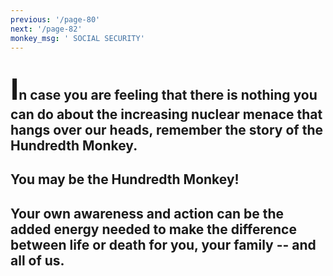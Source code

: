 ```yaml
---
previous: '/page-80'
next: '/page-82'
monkey_msg: ' SOCIAL SECURITY'
---
```


## <span style="font-size:47px;">I</span>n case you are feeling that there is nothing you can do about the increasing nuclear menace that hangs over our heads, remember the story of the Hundredth Monkey.
## You may be the Hundredth Monkey!
## Your own awareness and action can be the added energy needed to make the difference between life or death for you, your family -- and all of us.
